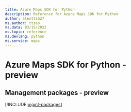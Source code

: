 ```yaml
---
title: Azure Maps SDK for Python
description: Reference for Azure Maps SDK for Python
author: alextts627
ms.author: ttsao
ms.data: 03/15/2023
ms.topic: reference
ms.devlang: python
ms.service: maps
---
```

# Azure Maps SDK for Python - preview

## Management packages - preview
[!INCLUDE [mgmt-packages](maps-mgmt-index.md)]